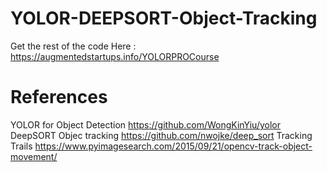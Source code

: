 # YOLOR-DEEPSORT-Object-Tracking

Get the rest of the code Here : https://augmentedstartups.info/YOLORPROCourse

# References
YOLOR for Object Detection https://github.com/WongKinYiu/yolor
DeepSORT Objec tracking https://github.com/nwojke/deep_sort
Tracking Trails https://www.pyimagesearch.com/2015/09/21/opencv-track-object-movement/
